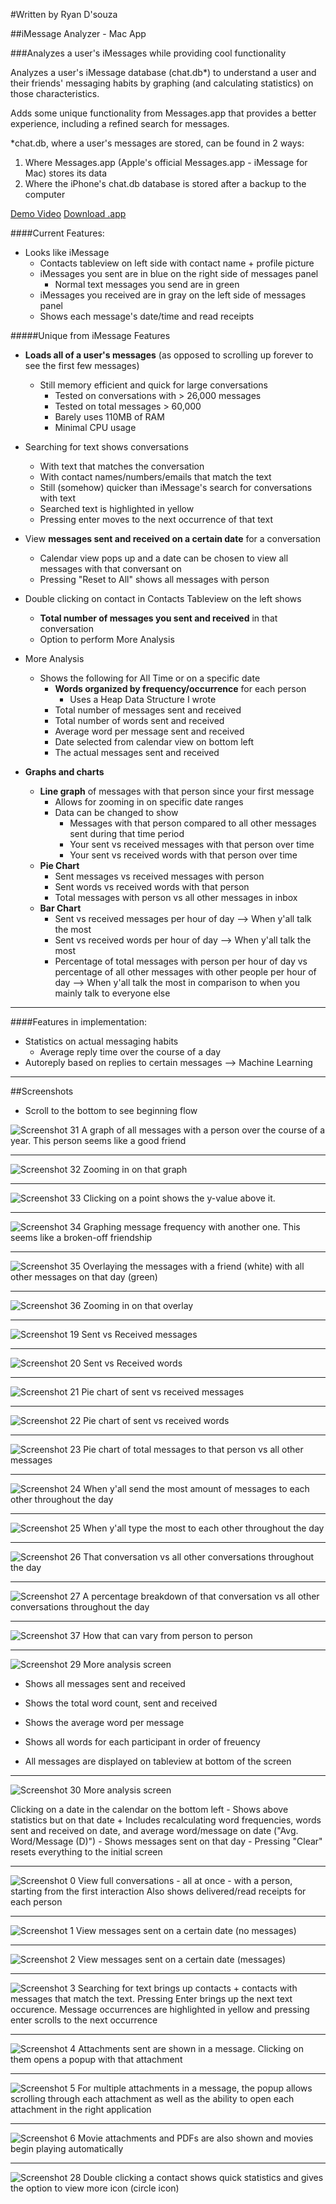 #Written by Ryan D'souza

##iMessage Analyzer - Mac App

###Analyzes a user's iMessages while providing cool functionality

Analyzes a user's iMessage database (chat.db*) to understand a user and their friends' messaging habits by graphing (and calculating statistics) on those characteristics.

Adds some unique functionality from Messages.app that provides a better experience, including a refined search for messages.

*chat.db, where a user's messages are stored, can be found in 2 ways:

1. Where Messages.app (Apple's official Messages.app - iMessage for Mac) stores its data
2. Where the iPhone's chat.db database is stored after a backup to the computer

[Demo Video](https://www.facebook.com/dsouzarc/videos/10207832774234001/?permPage=1)
[Download .app](https://www.dropbox.com/sh/804msuitbz47gjm/AAAaR5QTdVv8pIRsO9NHZtI7a?dl=0)

####Current Features:

- Looks like iMessage
  + Contacts tableview on left side with contact name + profile picture
  + iMessages you sent are in blue on the right side of messages panel
    - Normal text messages you send are in green
  + iMessages you received are in gray on the left side of messages panel
  + Shows each message's date/time and read receipts

#####Unique from iMessage Features

- **Loads all of a user's messages** (as opposed to scrolling up forever to see the first few messages) 
    + Still memory efficient and quick for large conversations 
        - Tested on conversations with > 26,000 messages
        - Tested on total messages > 60,000
        - Barely uses 110MB of RAM
        - Minimal CPU usage

- Searching for text shows conversations 
    + With text that matches the conversation
    + With contact names/numbers/emails that match the text
    + Still (somehow) quicker than iMessage's search for conversations with text
    + Searched text is highlighted in yellow
    + Pressing enter moves to the next occurrence of that text

- View **messages sent and received on a certain date** for a conversation
    + Calendar view pops up and a date can be chosen to view all messages with that conversant on
    + Pressing "Reset to All" shows all messages with person

- Double clicking on contact in Contacts Tableview on the left shows
    + **Total number of messages you sent and received** in that conversation
    + Option to perform More Analysis

- More Analysis
    + Shows the following for All Time or on a specific date
        -  **Words organized by frequency/occurrence** for each person
            + Uses a Heap Data Structure I wrote
        - Total number of messages sent and received
        - Total number of words sent and received
        - Average word per message sent and received
        - Date selected from calendar view on bottom left
        - The actual messages sent and received

- **Graphs and charts**
  + **Line graph** of messages with that person since your first message
    - Allows for zooming in on specific date ranges
    - Data can be changed to show
        + Messages with that person compared to all other messages sent during that time period
        + Your sent vs received messages with that person over time 
        + Your sent vs received words with that person over time
  + **Pie Chart**
    - Sent messages vs received messages with person
    - Sent words vs received words with that person
    - Total messages with person vs all other messages in inbox
  + **Bar Chart**
    - Sent vs received messages per hour of day --> When y'all talk the most
    - Sent vs received words per hour of day --> When y'all talk the most
    - Percentage of total messages with person per hour of day vs percentage of all other messages with other people per hour of day --> When y'all talk the most in comparison to when you mainly talk to everyone else


---

####Features in implementation:
- Statistics on actual messaging habits
    + Average reply time over the course of a day
- Autoreply based on replies to certain messages --> Machine Learning


---

##Screenshots
- Scroll to the bottom to see beginning flow


![Screenshot 31](https://github.com/dsouzarc/iMessageAnalyzer/blob/master/Screenshots/Screenshot_31.png)
A graph of all messages with a person over the course of a year.
This person seems like a good friend

---

![Screenshot 32](https://github.com/dsouzarc/iMessageAnalyzer/blob/master/Screenshots/Screenshot_32.png)
Zooming in on that graph

---

![Screenshot 33](https://github.com/dsouzarc/iMessageAnalyzer/blob/master/Screenshots/Screenshot_33.png)
Clicking on a point shows the y-value above it.

---


![Screenshot 34](https://github.com/dsouzarc/iMessageAnalyzer/blob/master/Screenshots/Screenshot_34.png)
Graphing message frequency with another one.
This seems like a broken-off friendship

---

![Screenshot 35](https://github.com/dsouzarc/iMessageAnalyzer/blob/master/Screenshots/Screenshot_35.png)
Overlaying the messages with a friend (white) with all other messages on that day (green)

---

![Screenshot 36](https://github.com/dsouzarc/iMessageAnalyzer/blob/master/Screenshots/Screenshot_36.png)
Zooming in on that overlay

---

![Screenshot 19](https://github.com/dsouzarc/iMessageAnalyzer/blob/master/Screenshots/Screenshot_19.png)
Sent vs Received messages

---

![Screenshot 20](https://github.com/dsouzarc/iMessageAnalyzer/blob/master/Screenshots/Screenshot_20.png)
Sent vs Received words

---

![Screenshot 21](https://github.com/dsouzarc/iMessageAnalyzer/blob/master/Screenshots/Screenshot_21.png)
Pie chart of sent vs received messages

---

![Screenshot 22](https://github.com/dsouzarc/iMessageAnalyzer/blob/master/Screenshots/Screenshot_22.png)
Pie chart of sent vs received words

---

![Screenshot 23](https://github.com/dsouzarc/iMessageAnalyzer/blob/master/Screenshots/Screenshot_23.png)
Pie chart of total messages to that person vs all other messages

---

![Screenshot 24](https://github.com/dsouzarc/iMessageAnalyzer/blob/master/Screenshots/Screenshot_24.png)
When y'all send the most amount of messages to each other throughout the day

---

![Screenshot 25](https://github.com/dsouzarc/iMessageAnalyzer/blob/master/Screenshots/Screenshot_25.png)
When y'all type the most to each other throughout the day

---

![Screenshot 26](https://github.com/dsouzarc/iMessageAnalyzer/blob/master/Screenshots/Screenshot_26.png)
That conversation vs all other conversations throughout the day

---

![Screenshot 27](https://github.com/dsouzarc/iMessageAnalyzer/blob/master/Screenshots/Screenshot_27.png)
A percentage breakdown of that conversation vs all other conversations throughout the day

---

![Screenshot 37](https://github.com/dsouzarc/iMessageAnalyzer/blob/master/Screenshots/Screenshot_37.png)
How that can vary from person to person

---

![Screenshot 29](https://github.com/dsouzarc/iMessageAnalyzer/blob/master/Screenshots/Screenshot_29.png)
More analysis screen

- Shows all messages sent and received

- Shows the total word count, sent and received

- Shows the average word per message

- Shows all words for each participant in order of freuency

- All messages are displayed on tableview at bottom of the screen

---

![Screenshot 30](https://github.com/dsouzarc/iMessageAnalyzer/blob/master/Screenshots/Screenshot_30.png)
More analysis screen

Clicking on a date in the calendar on the bottom left
    - Shows above statistics but on that date
        + Includes recalculating word frequencies, words sent and received on date, and average word/message on date ("Avg. Word/Message (D)")
    - Shows messages sent on that day 
    - Pressing "Clear" resets everything to the initial screen

---

![Screenshot 0](https://github.com/dsouzarc/iMessageAnalyzer/blob/master/Screenshots/Screenshot_0.png)
View full conversations - all at once - with a person, starting from the first interaction
Also shows delivered/read receipts for each person

---

![Screenshot 1](https://github.com/dsouzarc/iMessageAnalyzer/blob/master/Screenshots/Screenshot_1.png)
View messages sent on a certain date (no messages)  

---

![Screenshot 2](https://github.com/dsouzarc/iMessageAnalyzer/blob/master/Screenshots/Screenshot_2.png)
View messages sent on a certain date (messages)  

---

![Screenshot 3](https://github.com/dsouzarc/iMessageAnalyzer/blob/master/Screenshots/Screenshot_3.png)
Searching for text brings up contacts + contacts with messages that match the text.
Pressing Enter brings up the next text occurence.
Message occurrences are highlighted in yellow and pressing enter scrolls to the next occurrence

---

![Screenshot 4](https://github.com/dsouzarc/iMessageAnalyzer/blob/master/Screenshots/Screenshot_4.png)
Attachments sent are shown in a message.
Clicking on them opens a popup with that attachment

---

![Screenshot 5](https://github.com/dsouzarc/iMessageAnalyzer/blob/master/Screenshots/Screenshot_5.png)
For multiple attachments in a message, the popup allows scrolling through each attachment as well as the ability to open each attachment in the right application

---

![Screenshot 6](https://github.com/dsouzarc/iMessageAnalyzer/blob/master/Screenshots/Screenshot_6.png)
Movie attachments and PDFs are also shown and movies begin playing automatically

---

![Screenshot 28](https://github.com/dsouzarc/iMessageAnalyzer/blob/master/Screenshots/Screenshot_28.png)
Double clicking a contact shows quick statistics and gives the option to view more icon (circle icon)
